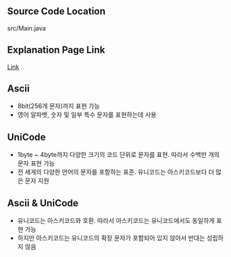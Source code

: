 ## Source Code Location

src/Main.java

## Explanation Page Link

[Link](https://lunareclipse000.wordpress.com/2024/03/15/java%eb%b0%b1%ec%a4%80-11654-%ec%95%84%ec%8a%a4%ed%82%a4-%ec%bd%94%eb%93%9c/)


## Ascii

* 8bit(256개 문자)까지 표현 가능
* 영어 알파벳, 숫자 및 일부 특수 문자를 표현하는데 사용

## UniCode

* 1byte ~ 4byte까지 다양한 크기의 코드 단위로 문자를 표현. 따라서 수백만 개의 문자 표현 가능
* 전 세게의 다양한 언어의 문자를 포함하는 표준. 유니코드는 아스키코드보다 더 많은 문자 지원

## Ascii & UniCode

* 유니코드는 아스키코드와 호환. 따라서 아스키코드는 유니코드에서도 동일하게 표현 가능
* 하지만 아스키코드는 유니코드의 확장 문자가 포함되어 있지 않아서 반대는 성립하지 않음